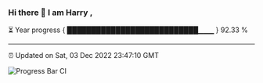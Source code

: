 ### Hi there 👋 I am Harry , 

⏳ Year progress { ███████████████████████████▁▁▁ } 92.33 %

---

⏰ Updated on Sat, 03 Dec 2022 23:47:10 GMT

![Progress Bar CI](https://github.com/duykhang68/duykhang68/workflows/Progress%20Bar%20CI/badge.svg)
